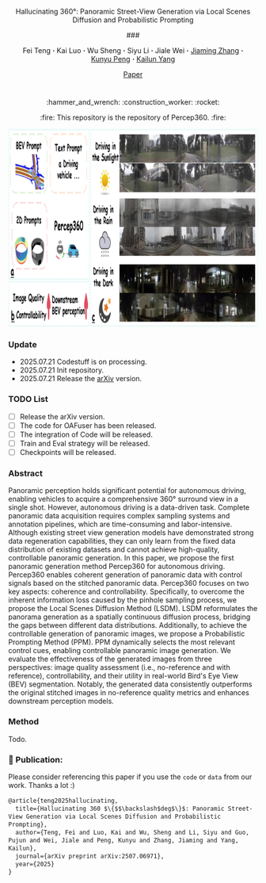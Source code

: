 <div align="center">
<p align="center">Hallucinating 360°: Panoramic Street-View Generation via Local Scenes Diffusion and Probabilistic Prompting

<p align="center"> ###
<br>

<div align="center">
  Fei&nbsp;Teng</a> 
  <b>&middot;</b>
  Kai&nbsp;Luo</a> 
  <b>&middot;</b>
  Wu&nbsp;Sheng</a> 
  <b>&middot;</b>
  Siyu&nbsp;Li</a> 
  <b>&middot;</b>
  Jiale&nbsp;Wei</a> 
  <b>&middot;</b>
  <a href="https://www.researchgate.net/profile/Jiaming-Zhang-10" target="_blank">Jiaming&nbsp;Zhang</a> 
  <b>&middot;</b>
  <a href="https://www.researchgate.net/profile/Kunyu-Peng" target="_blank">Kunyu&nbsp;Peng</a> 
  <b>&middot;</b>
  <a href="https://www.researchgate.net/profile/Kailun-Yang" target="_blank">Kailun&nbsp;Yang</a> 

 <br>

  <a href="https://arxiv.org/abs/2507.06971" target="_blank">Paper</a>

# 

</div>

<p align="center">:hammer_and_wrench: :construction_worker: :rocket:</p>
<p align="center">:fire: This repository is the repository of Percep360. :fire:</p>

</div>

<div align=center><img src="111.png" width="820" height="400" /></div>

### Update
- 2025.07.21 Codestuff is on processing.
- 2025.07.21 Init repository.
- 2025.07.21 Release the [arXiv](https://arxiv.org/abs/2507.06971) version.



### TODO List

- [ ] Release the arXiv version.
- [ ] The code for OAFuser has been released.
- [ ] The integration of Code will be released.
- [ ] Train and Eval strategy will be released.
- [ ] Checkpoints will be released.

### Abstract

Panoramic perception holds significant potential for autonomous driving, enabling vehicles to acquire a comprehensive 360° surround view in a single shot. However, autonomous driving is a data-driven task. Complete panoramic data acquisition requires complex sampling systems and annotation pipelines, which are time-consuming and labor-intensive. Although existing street view generation models have demonstrated strong data regeneration capabilities, they can only learn from the fixed data distribution of existing datasets and cannot achieve high-quality, controllable panoramic generation. In this paper, we propose the first panoramic generation method Percep360 for autonomous driving. Percep360 enables coherent generation of panoramic data with control signals based on the stitched panoramic data. Percep360 focuses on two key aspects: coherence and controllability. Specifically, to overcome the inherent information loss caused by the pinhole sampling process, we propose the Local Scenes Diffusion Method (LSDM). LSDM reformulates the panorama generation as a spatially continuous diffusion process, bridging the gaps between different data distributions. Additionally, to achieve the controllable generation of panoramic images, we propose a Probabilistic Prompting Method (PPM). PPM dynamically selects the most relevant control cues, enabling controllable panoramic image generation. We evaluate the effectiveness of the generated images from three perspectives: image quality assessment (i.e., no-reference and with reference), controllability, and their utility in real-world Bird's Eye View (BEV) segmentation. Notably, the generated data consistently outperforms the original stitched images in no-reference quality metrics and enhances downstream perception models. 

### Method

Todo.

### 🤝 Publication:
Please consider referencing this paper if you use the ```code``` or ```data``` from our work.
Thanks a lot :)

```
@article{teng2025hallucinating,
  title={Hallucinating 360 $\{$$\backslash$deg$\}$: Panoramic Street-View Generation via Local Scenes Diffusion and Probabilistic Prompting},
  author={Teng, Fei and Luo, Kai and Wu, Sheng and Li, Siyu and Guo, Pujun and Wei, Jiale and Peng, Kunyu and Zhang, Jiaming and Yang, Kailun},
  journal={arXiv preprint arXiv:2507.06971},
  year={2025}
}
```
